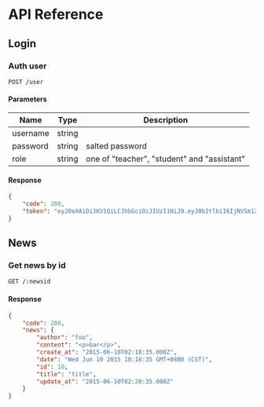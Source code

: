 # API Reference

## Login

### Auth user

```
POST /user
```

#### Parameters

Name        | Type      | Description
----        | ----      | ----
username    | string    |
password    | string    | salted password
role        | string    | one of "teacher", "student" and "assistant"

#### Response

```json
{
    "code": 200,
    "token": "eyJ0eXAiOiJKV1QiLCJhbGciOiJIUzI1NiJ9.eyJ0b2tlbiI6IjNVSm1ZbWdidHEyd0N0NTFDM3FadmkzV0xBczhmSXdMQkwzdkcxcUkvc00vL241V291Wk83Z3lEVCtsOGVlU0x3SDlPUDZLTVlIbGowbjhtYTQ3Qzc4OUU5b2NEWU9ubli9U0BdHVHZjJrPSIsImlhdCI6Ma80I0kM0OTU4OH0.xNjdrIWul11mYs3-dcz1lo831fHg8IMW_sgDwT0bLok"
}
```

## News

### Get news by id

```
GET /:newsid
```

#### Response

```json
{
    "code": 200,
    "news": {
        "author": "foo",
        "content": "<p>bar</p>",
        "create_at": "2015-06-10T02:18:35.000Z",
        "date": "Wed Jun 10 2015 10:18:35 GMT+0800 (CST)",
        "id": 10,
        "title": "title",
        "update_at": "2015-06-10T02:20:35.000Z"
    }
}
```
